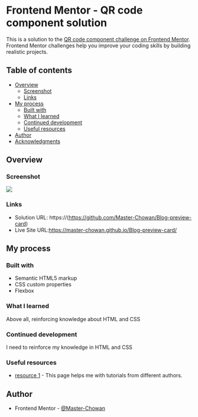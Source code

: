 # Frontend Mentor - QR code component solution

This is a solution to the [QR code component challenge on Frontend Mentor](https://www.frontendmentor.io/challenges/qr-code-component-iux_sIO_H). Frontend Mentor challenges help you improve your coding skills by building realistic projects. 

## Table of contents

- [Overview](#overview)
  - [Screenshot](#screenshot)
  - [Links](#links)
- [My process](#my-process)
  - [Built with](#built-with)
  - [What I learned](#what-i-learned)
  - [Continued development](#continued-development)
  - [Useful resources](#useful-resources)
- [Author](#author)
- [Acknowledgments](#acknowledgments)

## Overview

### Screenshot

![](./screenshot.jpg)

### Links

- Solution URL: https://(https://github.com/Master-Chowan/Blog-preview-card)
- Live Site URL:https://master-chowan.github.io/Blog-preview-card/

## My process

### Built with

- Semantic HTML5 markup
- CSS custom properties
- Flexbox

### What I learned 

Above all, reinforcing knowledge about HTML and CSS

### Continued development

I need to reinforce my knowledge in HTML and CSS

### Useful resources

- [resource 1](https://www.youtube.com) - This page helps me with tutorials from different authors.

## Author

- Frontend Mentor - [@Master-Chowan](https://www.https://www.frontendmentor.io/profile/Master-Chowan)